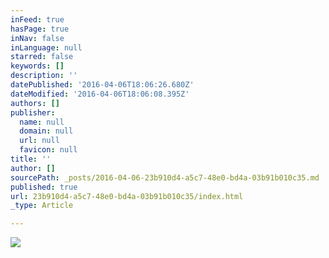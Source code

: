```yaml
---
inFeed: true
hasPage: true
inNav: false
inLanguage: null
starred: false
keywords: []
description: ''
datePublished: '2016-04-06T18:06:26.680Z'
dateModified: '2016-04-06T18:06:08.395Z'
authors: []
publisher:
  name: null
  domain: null
  url: null
  favicon: null
title: ''
author: []
sourcePath: _posts/2016-04-06-23b910d4-a5c7-48e0-bd4a-03b91b010c35.md
published: true
url: 23b910d4-a5c7-48e0-bd4a-03b91b010c35/index.html
_type: Article

---
```

![](https://the-grid-user-content.s3-us-west-2.amazonaws.com/bee653a9-69c8-45f6-a948-9ebfefd4413c.jpg)